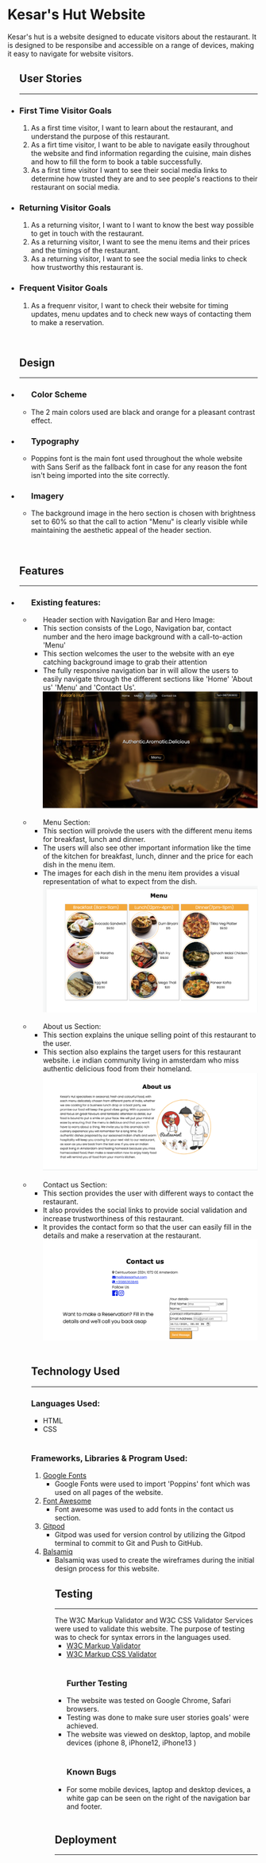
<h1> Kesar's Hut Website </h1>
Kesar's hut is a website designed to educate visitors about the restaurant. It is designed to be responsibe and accessible on a range of devices, making it easy to navigate for website visitors.

<br>
<ul><h2><bold>User Stories</h2></bold>
<hr>
<li><h3> First Time Visitor Goals </h3>
<ol> 
<li>As a first time visitor, I want to learn about the restaurant, and understand the purpose of this restaurant.</li>
<li>As a firt time visitor, I want to be able to navigate easily throughout the website and find information regarding the cuisine, main dishes and how to fill the form to book a table successfully.</li>
<li>As a first time visitor I want to see their social media links to determine how trusted they are and to see people's reactions to their restaurant on social media.</li>
</ol>
</li>
<li>
<h3> Returning Visitor Goals</h3>
<ol>
<li>As a returning visitor, I want to I want to know the best way possible to get in touch with the restaurant.</li>
<li>As a returning visitor, I want to see the menu items and their prices and the timings of the restaurant. </li>
<li>As a returning visitor, I want to see the social media links to check how trustworthy this restaurant is. </li>
</ol>
</li>
<li> 
<h3>Frequent Visitor Goals </h3>
<ol>
<li>As a frequenr visitor, I want to check their website for timing updates, menu updates and to check new ways of contacting them to make a reservation.</li>
</ol>
</li>
</ul>
<br>
<ul><h2><bold> Design </h2> </bold>
<hr>
<li><ul>
<h3>Color Scheme</h3>
<li> The 2 main colors used are black and orange for a pleasant contrast effect. </li>
</li> 
</ul>
<li><ul><h3><bold>Typography </h3></bold>
<li>Poppins font is the main font used throughout the whole website with Sans Serif as the fallback font in case for any reason the font isn't being imported into the site correctly.</li>
</ul>
<li><ul><h3><bold>Imagery</h3></bold>
<li>The background image in the hero section is chosen with brightness set to 60% so that the call to action "Menu" is clearly visible while maintaining the aesthetic appeal of the header section.
</ul>
</ul>
<br>
<ul><h2><bold>Features</bold></h2>
<hr>
<li><ul><bold><h3> Existing features:</h3>
<li><ul><bold>Header section with Navigation Bar and Hero Image:</bold>
<li>This section consists of the Logo, Navigation bar, contact number and the hero image background with a call-to-action 'Menu'</li>
<li>This section welcomes the user to the website with an eye catching background image to grab their attention</li>
<li> The fully responsive navigation bar in will allow the users to easily navigate through the different sections like 'Home' 'About us' 'Menu' and 'Contact Us'.</li>
<img src="assets/images/Screenshots/Navbar & Hero Image.png">
</ul> </li>
<br>
<li><ul><bold>Menu Section:</bold>
<li>This section will proivde the users with the different menu items for breakfast, lunch and dinner.</li>
<li>The users will also see other important information like the time of the kitchen for breakfast, lunch, dinner and the price for each dish in the menu item.</li>
<li>The images for each dish in the menu item provides a visual representation of what to expect from the dish. </li>
<img src="assets/images/Screenshots/Menu.png .png">
</ul></li>
<br>
<li><ul><bold>About us Section:</bold>
<li>This section explains the unique selling point of this restaurant to the user.</li>
<li>This section also explains the target users for this restaurant website. i.e indian community living in amsterdam who miss authentic delicious food from their homeland.</li>
<img src="assets/images/Screenshots/Screenshot about us.png">
</ul></li>
<br>
<li><ul><bold>Contact us Section:</bold>
<li> This section provides the user with different ways to contact the restaurant. </li>
<li> It also provides the social links to provide social validation and increase trustworthiness of this restaurant.</li>
<li>It provides the contact form so that the user can easily fill in the details and make a reservation at the restaurant. </li>
<img src="assets/images/Screenshots/Contact us Screenshot.png">
</ul></li>
<br>
<h2><bold>Technology Used</bold></h2>
<hr>
<h3><bold></bold>Languages Used:<bold></h3>
<ul>
<li>HTML</li>
<li>CSS</li>
</ul></li>
<br>
<h3><bold>Frameworks, Libraries & Program Used:</bold></h3>
<ol>
<li><a href= "https://fonts.google.com/" target= "_blank">Google Fonts</a>   
<ul>
<li>Google Fonts were used to import 'Poppins' font which was used on all pages of the website.</li>
</ul>
</li>
<li><a href="https://fontawesome.com/" target="_blank">Font Awesome</a>
<ul>
<li>Font awesome was used to add fonts in the contact us section.</li>
</ul>
</li>
<li> <a href="https://www.gitpod.io/"
target="_blank" >Gitpod</a>
<ul>
<li>Gitpod was used for version control by utilizing the Gitpod terminal to commit to Git and Push to GitHub.</li>
</ul></li>
<li><a href="https://balsamiq.com/" target="_blank">Balsamiq</a>
<ul>
<li>Balsamiq was used to create the wireframes during the initial design process for this website.

<br>
<h2><bold>Testing</bold></h2>
<hr>
The W3C Markup Validator and W3C CSS Validator Services were used to validate this website. The purpose of testing was to check for syntax errors in the languages used.

<ul>
<li><a href="https://validator.w3.org/" target= "_blank">W3C Markup Validator</a></li>
<li><a href="https://jigsaw.w3.org/css-validator/" target="_blank">W3C Markup CSS Validator</a></li>
</ul>
<br>
<ul>
<h3>Further Testing</h3>
<li>The website was tested on Google Chrome, Safari browsers.</li>
<li>Testing was done to make sure user stories goals' were achieved.</li>
<li>The website was viewed on desktop, laptop, and mobile devices (iphone 8, iPhone12, iPhone13 )</li>
</ul>
<br>

<ul>
<h3>Known Bugs</h3>
<li>For some mobile devices, laptop and desktop devices, a white gap can be seen on the right of the navigation bar and footer.</li>
</ul>
<br>
<h2><bold>Deployment</bold></h2>
<hr>














